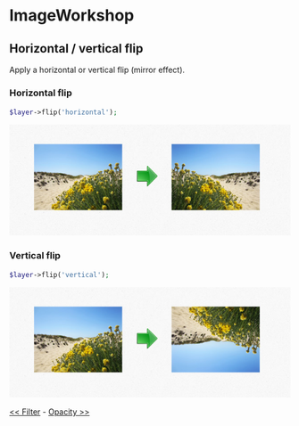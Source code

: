# ImageWorkshop

## Horizontal / vertical flip

Apply a horizontal or vertical flip (mirror effect).

### Horizontal flip

```php
$layer->flip('horizontal');
```

![Flip result](img/xflip-1.jpg)

### Vertical flip

```php
$layer->flip('vertical');
```

![Flip result 2](img/xflip-2.jpg)

[<< Filter](filter.md) - [Opacity >>](opacity.md)
